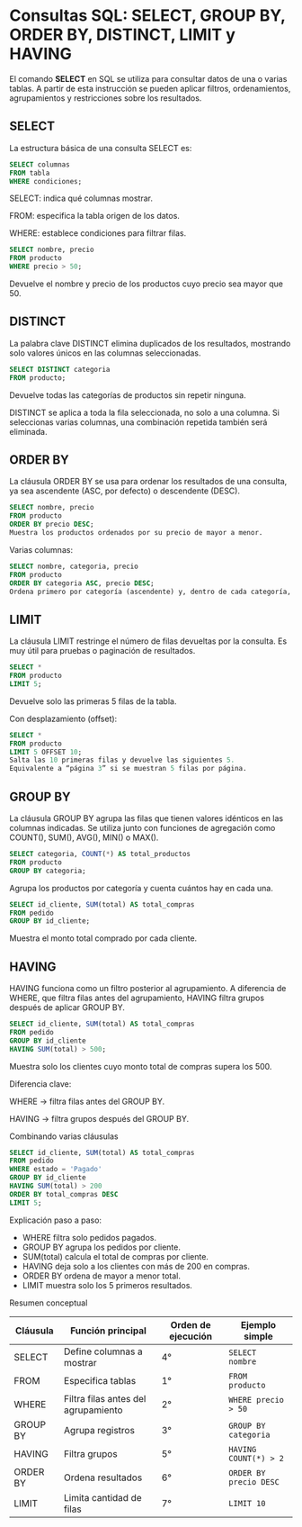 # Consultas SQL: SELECT, GROUP BY, ORDER BY, DISTINCT, LIMIT y HAVING

El comando **SELECT** en SQL se utiliza para consultar datos de una o varias tablas.
A partir de esta instrucción se pueden aplicar filtros, ordenamientos, agrupamientos y restricciones sobre los resultados.

## SELECT

La estructura básica de una consulta SELECT es:

```sql
SELECT columnas
FROM tabla
WHERE condiciones;
```

SELECT: indica qué columnas mostrar.

FROM: especifica la tabla origen de los datos.

WHERE: establece condiciones para filtrar filas.

```sql
SELECT nombre, precio
FROM producto
WHERE precio > 50;
```

Devuelve el nombre y precio de los productos cuyo precio sea mayor que 50.

## DISTINCT

La palabra clave DISTINCT elimina duplicados de los resultados, mostrando solo valores únicos en las columnas seleccionadas.

```sql
SELECT DISTINCT categoria
FROM producto;
```

Devuelve todas las categorías de productos sin repetir ninguna.

DISTINCT se aplica a toda la fila seleccionada, no solo a una columna. Si seleccionas varias columnas, una combinación repetida también será eliminada.

## ORDER BY

La cláusula ORDER BY se usa para ordenar los resultados de una consulta, ya sea ascendente (ASC, por defecto) o descendente (DESC).

```sql
SELECT nombre, precio
FROM producto
ORDER BY precio DESC;
Muestra los productos ordenados por su precio de mayor a menor.
```

Varias columnas:

```sql
SELECT nombre, categoria, precio
FROM producto
ORDER BY categoria ASC, precio DESC;
Ordena primero por categoría (ascendente) y, dentro de cada categoría, por precio descendente.
```

## LIMIT

La cláusula LIMIT restringe el número de filas devueltas por la consulta.
Es muy útil para pruebas o paginación de resultados.

```sql
SELECT *
FROM producto
LIMIT 5;
```

Devuelve solo las primeras 5 filas de la tabla.

Con desplazamiento (offset):

```sql
SELECT *
FROM producto
LIMIT 5 OFFSET 10;
Salta las 10 primeras filas y devuelve las siguientes 5.
Equivalente a “página 3” si se muestran 5 filas por página.
```

## GROUP BY

La cláusula GROUP BY agrupa las filas que tienen valores idénticos en las columnas indicadas.
Se utiliza junto con funciones de agregación como COUNT(), SUM(), AVG(), MIN() o MAX().

```sql
SELECT categoria, COUNT(*) AS total_productos
FROM producto
GROUP BY categoria;
```

Agrupa los productos por categoría y cuenta cuántos hay en cada una.

```sql
SELECT id_cliente, SUM(total) AS total_compras
FROM pedido
GROUP BY id_cliente;
```

Muestra el monto total comprado por cada cliente.

## HAVING

HAVING funciona como un filtro posterior al agrupamiento.
A diferencia de WHERE, que filtra filas antes del agrupamiento, HAVING filtra grupos después de aplicar GROUP BY.

```sql
SELECT id_cliente, SUM(total) AS total_compras
FROM pedido
GROUP BY id_cliente
HAVING SUM(total) > 500;
```

Muestra solo los clientes cuyo monto total de compras supera los 500.

Diferencia clave:

WHERE → filtra filas antes del GROUP BY.

HAVING → filtra grupos después del GROUP BY.

Combinando varias cláusulas

```sql
SELECT id_cliente, SUM(total) AS total_compras
FROM pedido
WHERE estado = 'Pagado'
GROUP BY id_cliente
HAVING SUM(total) > 200
ORDER BY total_compras DESC
LIMIT 5;
```

Explicación paso a paso:

* WHERE filtra solo pedidos pagados.
* GROUP BY agrupa los pedidos por cliente.
* SUM(total) calcula el total de compras por cliente.
* HAVING deja solo a los clientes con más de 200 en compras.
* ORDER BY ordena de mayor a menor total.
* LIMIT muestra solo los 5 primeros resultados.

Resumen conceptual

| Cláusula | Función principal                  | Orden de ejecución | Ejemplo simple             |
| ----------- | ------------------------------------- | --------------------- | ---------------------------- |
| SELECT    | Define columnas a mostrar           | 4°                 | `SELECT nombre`        |
| FROM      | Especifica tablas                   | 1°                 | `FROM producto`        |
| WHERE     | Filtra filas antes del agrupamiento | 2°                 | `WHERE precio > 50`    |
| GROUP BY  | Agrupa registros                    | 3°                 | `GROUP BY categoria`   |
| HAVING    | Filtra grupos                       | 5°                 | `HAVING COUNT(*) > 2`  |
| ORDER BY  | Ordena resultados                   | 6°                 | `ORDER BY precio DESC` |
| LIMIT     | Limita cantidad de filas            | 7°                 | `LIMIT 10`             |



